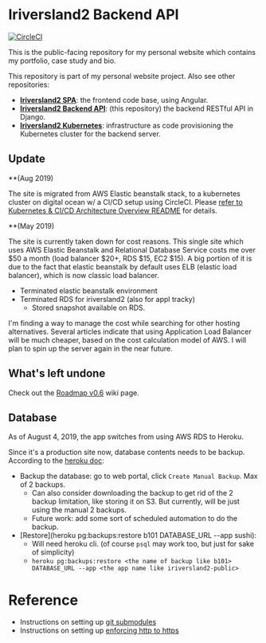 # Iriversland2 Backend API

[![CircleCI](https://circleci.com/gh/rivernews/iriversland2-api.svg?style=shield)](https://circleci.com/gh/rivernews/iriversland2-api)

This is the public-facing repository for my personal website which contains my portfolio, case study and bio.

This repository is part of my personal website project. Also see other repositories:

- **[Iriversland2 SPA](https://github.com/rivernews/iriversland2-spa)**: the frontend code base, using Angular.
- **[Iriversland2 Backend API](https://github.com/rivernews/iriversland2-api)**: (this repository) the backend RESTful API in Django.
- **[Iriversland2 Kubernetes](https://github.com/rivernews/iriversland2-kubernetes)**: infrastructure as code provisioning the Kubernetes cluster for the backend server.


## Update

**(Aug 2019)

The site is migrated from AWS Elastic beanstalk stack, to a kubernetes cluster on digital ocean w/ a CI/CD setup using CircleCI. Please [refer to Kubernetes & CI/CD Architecture Overview README](docs/cicd-archi-overview.md) for details.

**(May 2019)

The site is currently taken down for cost reasons. This single site which uses AWS Elastic Beanstalk and Relational Database Service costs me over $50 a month (load balancer $20+, RDS $15, EC2 $15). A big portion of it is due to the fact that elastic beanstalk by default uses ELB (elastic load balancer), which is now classic load balancer. 

- Terminated elastic beanstalk environment
- Terminated RDS for iriversland2 (also for appl tracky)
    - Stored snapshot available on RDS.

I'm finding a way to manage the cost while searching for other hosting alternatives. Several articles indicate that using Application Load Balancer will be much cheaper, based on the cost calculation model of AWS. I will plan to spin up the server again in the near future.

## What's left undone

Check out the [Roadmap v0.6](https://github.com/rivernews/iriversland2-public/wiki/Roadmap-v0.6) wiki page.

## Database

As of August 4, 2019, the app switches from using AWS RDS to Heroku.

Since it's a production site now, database contents needs to be backup. According to the [heroku doc](https://devcenter.heroku.com/articles/heroku-postgres-backups):

- Backup the database: go to web portal, click `Create Manual Backup`. Max of 2 backups.
    - Can also consider downloading the backup to get rid of the 2 backup limitation, like storing it on S3. But currently, will be just using the manual 2 backups.
    - Future work: add some sort of scheduled automation to do the backup.
- [Restore](heroku pg:backups:restore b101 DATABASE_URL --app sushi): 
    - Will need heroku cli. (of course `psql` may work too, but just for sake of simplicity)
    - `heroku pg:backups:restore <the name of backup like b101> DATABASE_URL --app <the app name like iriversland2-public>`

# Reference

- Instructions on setting up [git submodules](/docs)
- Instructions on setting up [enforcing http to https](/docs)